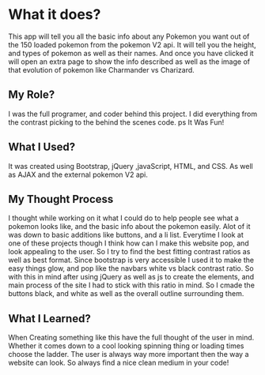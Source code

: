 # What it does?
This app will tell you all the basic info about any Pokemon you want out of the 150 loaded pokemon from the pokemon V2 api. It will tell you the height, and types of pokemon as well as their names. And once you have clicked it will open an extra page to show the info described as well as the image of that evolution of pokemon like Charmander vs Charizard.

## My Role?
I was the full programer, and coder behind this project. I did everything from the contrast picking to the behind the scenes code. ps It Was Fun!



## What I Used?
It was created using Bootstrap, jQuery ,javaScript, HTML,  and CSS. As well as AJAX and the external pokemon V2 api.

## My Thought Process
I thought while working on it what I could do to help people see what a pokemon looks like, and the basic info about the pokemon easily. Alot of it was down to basic additions like buttons, and a li list. Everytime I look at one of these projects though I think how can I make this website pop, and look appealing to the user. So I try to find the best fitting contrast ratios as well as best format. Since bootstrap is very accessible I used it to make the easy things glow, and pop like the navbars white vs black contrast ratio. So with this in mind after using jQuery as well as js to create the elements, and main process of the site I had to stick with this ratio in mind. So I cmade the buttons black, and white as well as the overall outline surrounding them.

## What I Learned?
When Creating something like this have the full thought of the user in mind. Whether it comes down to a cool looking spinning thing or loading times choose the ladder. The user is always way more important then the way a website can look. So always find a nice clean medium in your code!
